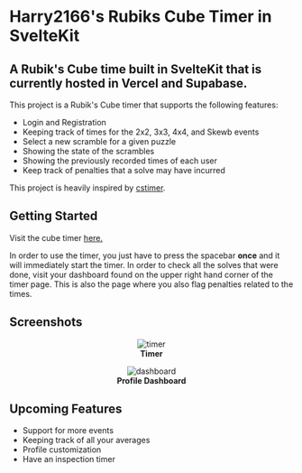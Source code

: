 # Harry2166's Rubiks Cube Timer in SvelteKit

## A Rubik's Cube time built in SvelteKit that is currently hosted in Vercel and Supabase.
This project is a Rubik's Cube timer that supports the following features:
- Login and Registration
- Keeping track of times for the 2x2, 3x3, 4x4, and Skewb events
- Select a new scramble for a given puzzle
- Showing the state of the scrambles
- Showing the previously recorded times of each user
- Keep track of penalties that a solve may have incurred

This project is heavily inspired by <a href="https://cstimer.net">cstimer</a>.

## Getting Started
Visit the cube timer <a href="https://harry2166-cube-timer.vercel.app">here.</a>

In order to use the timer, you just have to press the spacebar **once** and it will immediately start the timer. In order to check all the solves that were done, visit your dashboard found on the upper right hand corner of the timer page. This is also the page where you also flag penalties related to the times.

## Screenshots
<p align="center">
    <img src="https://github.com/user-attachments/assets/bc0b422c-5d9f-4887-b965-bb0bf14d6188" alt="timer">
    <br>
    <b>Timer</b>
</p>

<p align="center">
    <img src="https://github.com/user-attachments/assets/23c2116b-6805-4785-a213-3ab6840740ef" alt="dashboard">
    <br>
    <b>Profile Dashboard</b>
</p>


## Upcoming Features
- Support for more events
- Keeping track of all your averages
- Profile customization
- Have an inspection timer
